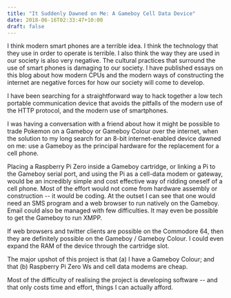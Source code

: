```yaml
---
title: "It Suddenly Dawned on Me: A Gameboy Cell Data Device"
date: 2018-06-16T02:33:47+10:00
draft: false
---
```


I think modern smart phones are a terrible idea. I think the technology that they use in order to operate is terrible. I also think the way they are used in our society is also very negative. The cultural practices that surround the use of smart phones is damaging to our society. I have published essays on this blog about how modern CPUs and the modern ways of constructing the internet are negative forces for how our society will come to develop.

I have been searching for a straightforward way to hack together a low tech portable communication device that avoids the pitfalls of the modern use of the HTTP protocol, and the modern use of smartphones.

I was having a conversation with a friend about how it might be possible to trade Pokemon on a Gameboy or Gameboy Colour over the internet, when the solution to my long search for an 8-bit internet-enabled device dawned on me: use a Gameboy as the principal hardware for the replacement for a cell phone.

Placing a Raspberry Pi Zero inside a Gameboy cartridge, or linking a Pi to the Gameboy serial port, and using the Pi as a cell-data modem or gateway, would be an incredibly simple and cost effective way of ridding oneself of a cell phone. Most of the effort would not come from hardware assembly or construction -- it would be coding. At the outset I can see that one would need an SMS program and a web browser to run natively on the Gameboy. Email could also be managed with few difficulties. It may even be possible to get the Gameboy to run XMPP.

If web browsers and twitter clients are possible on the Commodore 64, then they are definitely possible on the Gameboy / Gameboy Colour. I could even expand the RAM of the device through the cartridge slot.

The major upshot of this project is that (a) I have a Gameboy Colour; and that (b) Raspberry Pi Zero Ws and cell data modems are cheap.

Most of the difficulty of realising the project is developing software -- and that only costs time and effort, things I can actually afford.
